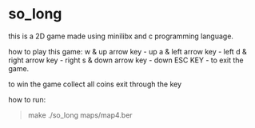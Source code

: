 # so_long

this is a 2D game made using minilibx and c programming language.

how to play this game:
w & up arrow key - up
a & left arrow key - left
d & right arrow key - right
s & down arrow key - down
ESC KEY - to exit the game.

to win the game collect all coins exit through the key

how to run:
> make
> ./so_long maps/map4.ber
